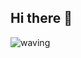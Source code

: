 ## Hi there 👋
![waving](https://capsule-render.vercel.app/api?type=waving&height=200&text=Welcome%20to%20-nl-mindoll1101's%GitHub&fontAlign=20&fontAlignY=20&color=gradient)
<!--
**mindoll1101/mindoll1101** is a ✨ _special_ ✨ repository because its `README.md` (this file) appears on your GitHub profile.

Here are some ideas to get you started:

- 🔭 I’m currently working on ...
- 🌱 I’m currently learning ...
- 👯 I’m looking to collaborate on ...
- 🤔 I’m looking for help with ...
- 💬 Ask me about ...
- 📫 How to reach me: ...
- 😄 Pronouns: ...
- ⚡ Fun fact: ...
-->
